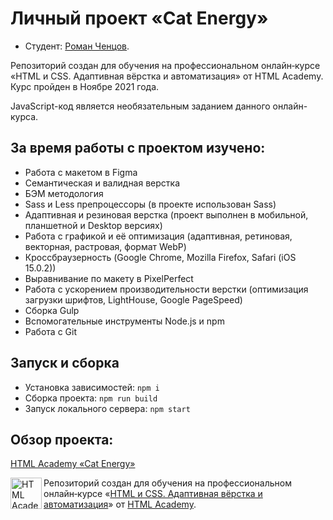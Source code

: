 <h1>Личный проект «Cat Energy»</h1>

* Студент: [Роман Ченцов](https://htmlacademy.ru/profile/id1192285).

<p>Репозиторий создан для обучения на профессиональном онлайн‑курсе «HTML и CSS. Адаптивная вёрстка и автоматизация» от HTML Academy. Курс пройден в Ноябре 2021 года.</p>

<p>JavaScript-код является необязательным заданием данного онлайн-курса.</p>

<h2>За время работы с проектом изучено:</h2>
<ul>
  <li>Работа с макетом в Figma</li>
  <li>Семантическая и валидная верстка</li>
  <li>БЭМ методология</li>
  <li>Sass и Less препроцессоры (в проекте использован Sass)</li>
  <li>Адаптивная и резиновая верстка (проект выполнен в мобильной, планшетной и Desktop версиях)</li>
  <li>Работа с графикой и её оптимизация (адаптивная, ретиновая, векторная, растровая, формат WebP)</li>
  <li>Кроссбраузерность (Google Chrome, Mozilla Firefox, Safari (iOS 15.0.2))</li>
  <li>Выравнивание по макету в PixelPerfect</li>
  <li>Работа с ускорением производительности верстки (оптимизация загрузки шрифтов, LightHouse, Google PageSpeed)</li>
  <li>Сборка Gulp</li>
  <li>Вспомогательные инструменты Node.js и npm</li>
  <li>Работа с Git</li>
</ul>

<h2>Запуск и сборка</h2>
<ul>
  <li>Установка зависимостей: <code>npm i</code></li>
  <li>Сборка проекта: <code>npm run build</code></li>
  <li>Запуск локального сервера: <code>npm start</code></li>
</ul>

<h2>Обзор проекта:</h2>
<p><a href="https://core2-0.github.io/HTML-Academy_Cat-Energy/index.html" target="_blank">HTML Academy «Cat Energy»</a></p>

<a href="https://htmlacademy.ru/intensive/adaptive"><img align="left" width="50" height="50" alt="HTML Academy" src="https://up.htmlacademy.ru/static/img/intensive/adaptive/logo-for-github-2.png"></a>

Репозиторий создан для обучения на профессиональном онлайн‑курсе «[HTML и CSS. Адаптивная вёрстка и автоматизация](https://htmlacademy.ru/intensive/adaptive)» от [HTML Academy](https://htmlacademy.ru).

[check-image]: https://github.com/htmlacademy-adaptive/{{userId}}-{{projectName}}/workflows/Project%20check/badge.svg?branch=master
[check-url]: https://github.com/htmlacademy-adaptive/{{userId}}-{{projectName}}/actions
